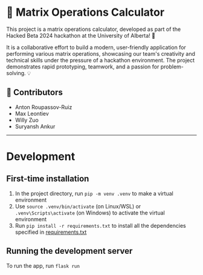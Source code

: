 # 🧮 Matrix Operations Calculator

This project is a matrix operations calculator, developed as part of the Hacked Beta 2024 hackathon at the University of Alberta! 🚀

It is a collaborative effort to build a modern, user-friendly application for performing various matrix operations, showcasing our team's creativity and technical skills under the pressure of a hackathon environment. The project demonstrates rapid prototyping, teamwork, and a passion for problem-solving. 💡

## 👥 Contributors
- Anton Roupassov-Ruiz
- Max Leontiev
- Willy Zuo
- Suryansh Ankur

---

# Development
## First-time installation
1. In the project directory, run `pip -m venv .venv` to make a virtual environment
2. Use `source .venv/bin/activate` (on Linux/WSL) or `.venv\Scripts\activate` (on Windows) to activate the virtual environment
3. Run `pip install -r requirements.txt` to install all the dependencies specified in [requirements.txt](requirements.txt)
## Running the development server
To run the app, run `flask run`
